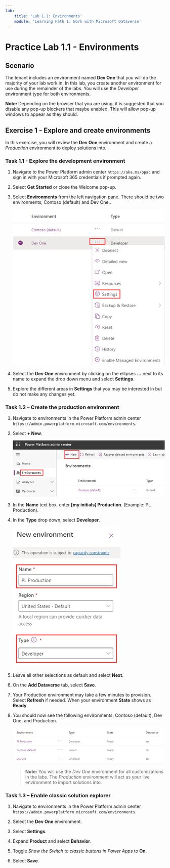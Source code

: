 ```yaml
---
lab:
    title: 'Lab 1.1: Environments'
    module: 'Learning Path 1: Work with Microsoft Dataverse'
---
```


# Practice Lab 1.1 - Environments

## Scenario

The tenant includes an environment named **Dev One** that you will do the majority of your lab work in. In this lab, you create another environment for use during the remainder of the labs. You will use the *Developer* environment type for both environments.

**Note:** Depending on the browser that you are using, it is suggested that you disable any pop-up blockers that maybe enabled. This will allow pop-up windows to appear as they should.


## Exercise 1 - Explore and create environments

In this exercise, you will review the **Dev One** environment and create a *Production* environment to deploy solutions into.

### Task 1.1 - Explore the development environment

1.  Navigate to the Power Platform admin center `https://aka.ms/ppac` and sign in with your Microsoft 365 credentials if prompted again.

1.  Select **Get Started** or close the Welcome pop-up.

1.  Select **Environments** from the left navigation pane. There should be two environments, Contoso (default) and Dev One..

    ![Environment in the Power Platform admin center.](../media/ellipses-settings-dev.png)

1.  Select the **Dev One** environment by clicking on the ellipses **...** next to its name to expand the drop down menu and select **Settings**.

1.  Explore the different areas in **Settings** that you may be interested in but do not make any changes yet.


### Task 1.2 – Create the production environment

1.  Navigate to environments in the Power Platform admin center `https://admin.powerplatform.microsoft.com/environments`.

1.  Select **+ New**.

    ![Environment in the Power Platform admin center.](../media/ppac-environments.png)

1.  In the **Name** text box, enter **[my initials] Production**. (Example: PL Production).

1.  In the **Type** drop down, select **Developer**.

    ![New environment.](../media/new-environment-production.png)

1.  Leave all other selections as default and select **Next**.

1.  On the **Add Dataverse** tab, select **Save**.

1.  Your Production environment may take a few minutes to provision. Select **Refresh** if needed. When your environment **State** shows as **Ready**.

1.  You should now see the following environments; Contoso (default), Dev One, and Production.

    ![Environments.](../media/environments-all-dev-one.png)

    > **Note:** You will use the *Dev One* environment for all customizations in the labs. The *Production* environment will act as your live environment to import solutions into.


### Task 1.3 – Enable classic solution explorer

1.  Navigate to environments in the Power Platform admin center `https://admin.powerplatform.microsoft.com/environments`.

1.  Select the **Dev One** environment.

1.  Select **Settings**.

1.  Expand **Product** and select **Behavior**.

1.  Toggle *Show the Switch to classic buttons in Power Apps* to **On**.

1.  Select **Save**.
